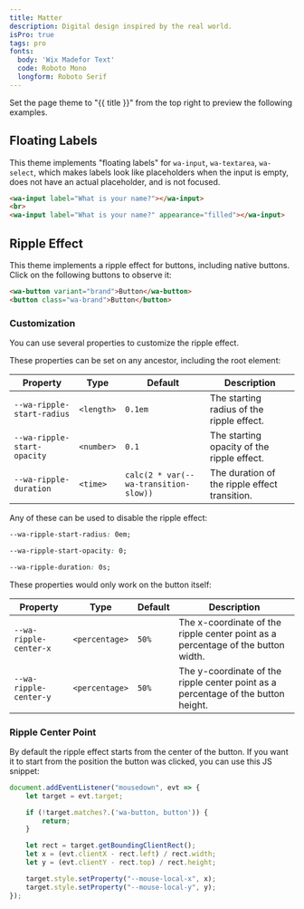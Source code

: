 ```yaml
---
title: Matter
description: Digital design inspired by the real world.
isPro: true
tags: pro
fonts:
  body: 'Wix Madefor Text'
  code: Roboto Mono
  longform: Roboto Serif
---
```


Set the page theme to "{{ title }}" from the top right to preview the following examples.

## Floating Labels

This theme implements "floating labels" for `wa-input`, `wa-textarea`, `wa-select`,
which makes labels look like placeholders when the input is empty, does not have an actual placeholder, and is not focused.

```html {.example}
<wa-input label="What is your name?"></wa-input>
<br>
<wa-input label="What is your name?" appearance="filled"></wa-input>
```

## Ripple Effect

This theme implements a ripple effect for buttons, including native buttons.
Click on the following buttons to observe it:

```html {.example}
<wa-button variant="brand">Button</wa-button>
<button class="wa-brand">Button</button>
```



### Customization

You can use several properties to customize the ripple effect.

These properties can be set on any ancestor, including the root element:

| Property | Type | Default | Description |
| --- | --- | --- | --- |
| `--wa-ripple-start-radius` | `<length>` | `0.1em` | The starting radius of the ripple effect. |
| `--wa-ripple-start-opacity` | `<number>` | `0.1` | The starting opacity of the ripple effect. |
| `--wa-ripple-duration` | `<time>` | `calc(2 * var(--wa-transition-slow))` | The duration of the ripple effect transition. |

Any of these can be used to disable the ripple effect:

```css
--wa-ripple-start-radius: 0em;
```
```css
--wa-ripple-start-opacity: 0;
```
```css
--wa-ripple-duration: 0s;
```

These properties would only work on the button itself:

| Property | Type | Default | Description |
| --- | --- | --- | --- |
| `--wa-ripple-center-x` | `<percentage>` | `50%` | The x-coordinate of the ripple center point as a percentage of the button width. |
| `--wa-ripple-center-y` | `<percentage>` | `50%` | The y-coordinate of the ripple center point as a percentage of the button height. |

### Ripple Center Point

By default the ripple effect starts from the center of the button.
If you want it to start from the position the button was clicked, you can use this JS snippet:

```js
document.addEventListener("mousedown", evt => {
	let target = evt.target;

	if (!target.matches?.('wa-button, button')) {
		return;
	}

	let rect = target.getBoundingClientRect();
	let x = (evt.clientX - rect.left) / rect.width;
	let y = (evt.clientY - rect.top) / rect.height;

	target.style.setProperty("--mouse-local-x", x);
	target.style.setProperty("--mouse-local-y", y);
});
```

